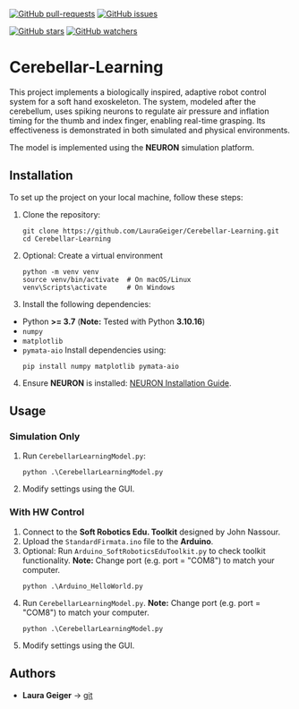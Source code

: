 [![GitHub pull-requests](https://img.shields.io/github/issues-pr/LauraGeiger/Cerebellar-Learning.svg?style=plastic)](https://github.com/LauraGeiger/Cerebellar-Learning/pulls)
[![GitHub issues](https://img.shields.io/github/issues/LauraGeiger/Cerebellar-Learning.svg?style=plastic)](https://github.com/LauraGeiger/Cerebellar-Learning/issues)

[![GitHub stars](https://img.shields.io/github/stars/LauraGeiger/Cerebellar-Learning.svg?label=Stars&style=social)](https://github.com/LauraGeiger/Cerebellar-Learning/stargazers)
[![GitHub watchers](https://img.shields.io/github/watchers/LauraGeiger/Cerebellar-Learning.svg?label=Watch&style=social)](https://github.com/LauraGeiger/Cerebellar-Learning/watchers)

# Cerebellar-Learning
This project implements a biologically inspired, adaptive robot control system for a soft hand exoskeleton.
The system, modeled after the cerebellum, uses spiking neurons to regulate air pressure and inflation timing for the thumb and index finger, enabling real-time grasping. 
Its effectiveness is demonstrated in both simulated and physical environments.

The model is implemented using the **NEURON** simulation platform.

## Installation
To set up the project on your local machine, follow these steps:  
1. Clone the repository:
    ```
    git clone https://github.com/LauraGeiger/Cerebellar-Learning.git
    cd Cerebellar-Learning
    ```
2. Optional: Create a virtual environment
    ```
    python -m venv venv
    source venv/bin/activate  # On macOS/Linux
    venv\Scripts\activate     # On Windows
    ```
3. Install the following dependencies:
* Python **>= 3.7** (**Note:** Tested with Python **3.10.16**)
* `numpy`
* `matplotlib`
* `pymata-aio`
Install dependencies using:
    ```
    pip install numpy matplotlib pymata-aio
    ```
4. Ensure **NEURON** is installed: [NEURON Installation Guide](https://www.neuron.yale.edu/neuron/download).

## Usage
### Simulation Only
1. Run `CerebellarLearningModel.py`:
    ```
    python .\CerebellarLearningModel.py
    ```
2. Modify settings using the GUI.

### With HW Control
1. Connect to the **Soft Robotics Edu. Toolkit** designed by John Nassour.
2. Upload the `StandardFirmata.ino` file to the **Arduino**.
3. Optional: Run `Arduino_SoftRoboticsEduToolkit.py` to check toolkit functionality.
    **Note:** Change port (e.g. port = "COM8") to match your computer.
    ```
    python .\Arduino_HelloWorld.py
    ```
4. Run `CerebellarLearningModel.py`.
    **Note:** Change port (e.g. port = "COM8") to match your computer.
    ```
    python .\CerebellarLearningModel.py
    ```
5. Modify settings using the GUI.

## Authors
* **Laura Geiger** → [git](https://github.com/LauraGeiger)